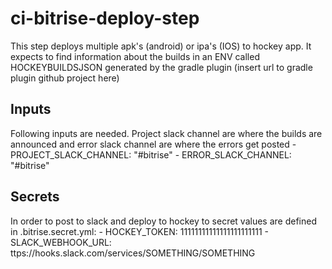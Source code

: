 # ci-bitrise-deploy-step
This step deploys multiple apk's (android) or ipa's (IOS) to hockey app. It expects to find information about the builds in an ENV called HOCKEYBUILDSJSON
generated by the gradle plugin (insert url to gradle plugin github project here)

##  Inputs

Following inputs are needed. Project slack channel are where the builds are announced and error slack channel are where the errors get posted
	- PROJECT_SLACK_CHANNEL: "#bitrise"
  	- ERROR_SLACK_CHANNEL: "#bitrise"

## Secrets

In order to post to slack and deploy to hockey to secret values are defined in .bitrise.secret.yml:
	- HOCKEY_TOKEN: 11111111111111111111111
	- SLACK_WEBHOOK_URL: ttps://hooks.slack.com/services/SOMETHING/SOMETHING
